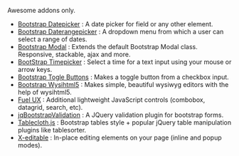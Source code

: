 Awesome addons only.

* [Bootstrap Datepicker](http://www.eyecon.ro/bootstrap-datepicker/) : A date picker for field or any other element.
* [Bootstrap Daterangepicker](http://www.dangrossman.info/2012/08/20/a-date-range-picker-for-twitter-bootstrap/) : A dropdown menu from which a user can select a range of dates.
* [Bootstrap Modal](http://jschr.github.com/bootstrap-modal/) : Extends the default Bootstrap Modal class. Responsive, stackable, ajax and more.
* [BootStrap Timepicker](http://jdewit.github.com/bootstrap-timepicker/) : Select a time for a text input using your mouse or arrow keys.
* [Bootstrap Togle Buttons](http://www.larentis.eu/bootstrap_toggle_buttons/) : Makes a toggle button from a checkbox input.
* [Bootstrap Wysihtml5](http://jhollingworth.github.com/bootstrap-wysihtml5/) : Makes simple, beautiful wysiwyg editors with the help of wysihtml5.
* [Fuel UX](http://exacttarget.github.com/fuelux/) : Additional lightweight JavaScript controls (combobox, datagrid, search, etc).
* [jqBootstrapValidation](http://reactiveraven.github.com/jqBootstrapValidation/) : A JQuery validation plugin for bootstrap forms.
* [Tablecloth.js](http://tableclothjs.com/) : Bootstrap tables style + popular jQuery table manipulation plugins like tablesorter.
* [X-editable](http://vitalets.github.com/x-editable/) : In-place editing elements on your page (inline and popup modes).